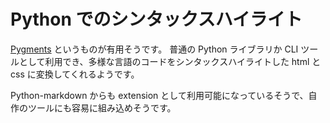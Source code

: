 # Python でのシンタックスハイライト

[Pygments](https://pygments.org/) というものが有用そうです。
普通の Python ライブラリか CLI ツールとして利用でき、多様な言語のコードをシンタックスハイライトした html と css に変換してくれるようです。

Python-markdown からも extension として利用可能になっているそうで、自作のツールにも容易に組み込めそうです。